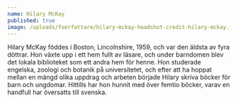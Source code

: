 ```yaml
---
name: Hilary McKay
published: true
image: /uploads/foerfattare/hilary-mckay-headshot-credit-hilary-mckay.jpg
---
```

Hilary McKay föddes i Boston, Lincolnshire, 1959, och var den äldsta av fyra döttrar. Hon växte upp i ett hem fullt av läsare, och under barndomen blev det lokala biblioteket som ett andra hem för henne. Hon studerade engelska, zoologi och botanik på universitetet, och efter att ha hoppat mellan en mängd olika uppdrag och arbeten började Hilary skriva böcker för barn och ungdomar. Hittills har hon hunnit med över femtio böcker, varav en handfull har översatts till svenska.
